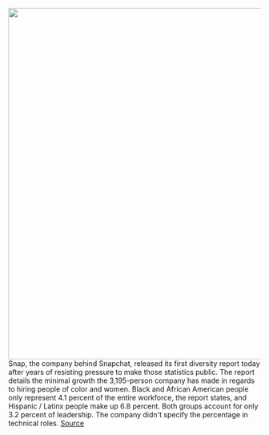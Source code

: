 <img src='https://cdn.vox-cdn.com/thumbor/DhrUIANmllHG4rZFGobhuUFDm8A=/0x0:2040x1360/1200x800/filters:focal(857x517:1183x843)/cdn.vox-cdn.com/uploads/chorus_image/image/67128293/snapChatPattern_BW.0.jpg' width='700px' /><br/>
Snap, the company behind Snapchat, released its first diversity report today after years of resisting pressure to make those statistics public. The report details the minimal growth the 3,195-person company has made in regards to hiring people of color and women. Black and African American people only represent 4.1 percent of the entire workforce, the report states, and Hispanic / Latinx people make up 6.8 percent. Both groups account for only 3.2 percent of leadership. The company didn't specify the percentage in technical roles.
<a href='https://www.theverge.com/2020/7/29/21346713/snap-diversity-report-numbers-black-hispanic-latinx-women'> Source <a/>